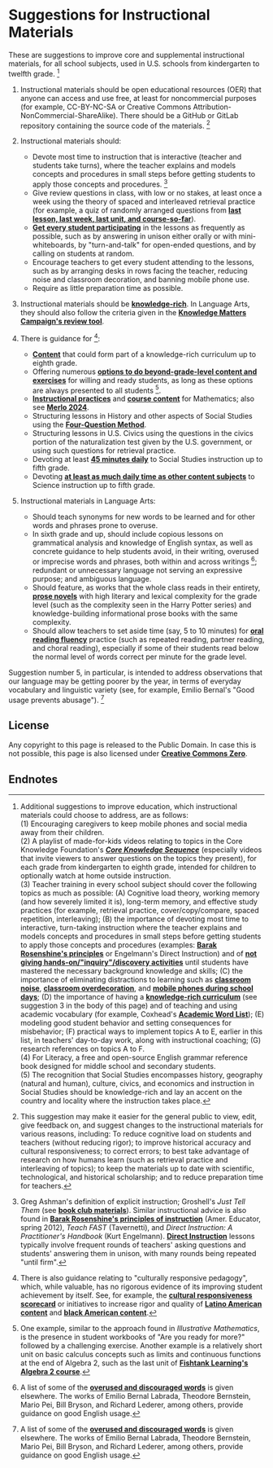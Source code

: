 # Suggestions for Instructional Materials

These are suggestions to improve core and supplemental instructional materials, for all school subjects, used in U.S. schools from kindergarten to twelfth grade. [^1]

1. Instructional materials should be open educational resources (OER) that anyone can access and use free, at least for noncommercial purposes (for example, CC-BY-NC-SA or Creative Commons Attribution-NonCommercial-ShareAlike).  There should be a GitHub or GitLab repository containing the source code of the materials. [^2]
2. Instructional materials should:

    - Devote most time to instruction that is interactive (teacher and students take turns), where the teacher explains and models concepts and procedures in small steps before getting students to apply those concepts and procedures. [^3]
    - Give review questions in class, with low or no stakes, at least once a week using the theory of spaced and interleaved retrieval practice (for example, a quiz of randomly arranged questions from [**last lesson, last week, last unit, and course-so-far**](https://x.com/SuzanneRelou/status/1878428245252558888)).
    - [**Get every student participating**](https://achemicalorthodoxy.co.uk/2020/02/09/ratio/) in the lessons as frequently as possible, such as by answering in unison either orally or with mini-whiteboards, by "turn-and-talk" for open-ended questions, and by calling on students at random.
    - Encourage teachers to get every student attending to the lessons, such as by arranging desks in rows facing the teacher, reducing noise and classroom decoration, and banning mobile phone use.
    - Require as little preparation time as possible.

3. Instructional materials should be [**knowledge-rich**](https://link.springer.com/book/10.1007/978-3-031-74661-1). In Language Arts, they should also follow the criteria given in the [**Knowledge Matters Campaign's review tool**](https://knowledgematterscampaign.org/review-tool/).
4. There is guidance for [^6]:

    - [**Content**](https://www.coreknowledge.org/core-knowledge-sequence/) that could form part of a knowledge-rich curriculum up to eighth grade.
    - Offering numerous [**options to do beyond-grade-level content and exercises**](https://slatestarcodex.com/2018/09/04/acc-entry-does-the-education-system-adequately-serve-advanced-students/) for willing and ready students, as long as these options are always presented to all students [^4].
    - [**Instructional practices**](https://www.thescienceofmath.com/) and [**course content**](https://mathacademy.com/courses) for Mathematics; also see [**Merlo 2024**](https://www.cis.org.au/publication/the-science-of-mathematics-and-how-to-apply-it/).
    - Structuring lessons in History and other aspects of Social Studies using the [**Four-Question Method**](https://4qmteaching.net/).
    - Structuring lessons in U.S. Civics using the questions in the civics portion of the naturalization test given by the U.S. government, or using such questions for retrieval practice.
    - Devoting at least [**45 minutes daily**](https://ccsso.org/sites/default/files/2018-11/Elementary%20SS%20Brief%2045%20Minute%20Version_0.pdf) to Social Studies instruction up to fifth grade.
    - Devoting [**at least as much daily time as other content subjects**](https://www.nsta.org/nstas-official-positions/elementary-school-science) to Science instruction up to fifth grade.

5. Instructional materials in Language Arts:

    - Should teach synonyms for new words to be learned and for other words and phrases prone to overuse.
    - In sixth grade and up, should include copious lessons on grammatical analysis and knowledge of English syntax, as well as concrete guidance to help students avoid, in their writing, overused or imprecise words and phrases, both within and across writings [^5]; redundant or unnecessary language not serving an expressive purpose; and ambiguous language.
    - Should feature, as works that the whole class reads in their entirety, [**prose novels**](https://www.educationnext.org/why-are-books-disappearing-from-english-and-reading-classrooms/) with high literary and lexical complexity for the grade level (such as the complexity seen in the Harry Potter series) and knowledge-building informational prose books with the same complexity.
    - Should allow teachers to set aside time (say, 5 to 10 minutes) for [**oral reading fluency**](https://medium.com/inspired-ideas-prek-12/what-is-reading-fluency-and-how-should-it-be-assessed-8aaa699c9936) practice (such as repeated reading, partner reading, and choral reading), especially if some of their students read below the normal level of words correct per minute for the grade level.

Suggestion number 5, in particular, is intended to address observations that our language may be getting poorer by the year, in terms of everyday vocabulary and linguistic variety (see, for example, Emilio Bernal's "Good usage prevents abusage"). [^5]

<a id=License></a>

## License

Any copyright to this page is released to the Public Domain.  In case this is not possible, this page is also licensed under [**Creative Commons Zero**](https://creativecommons.org/publicdomain/zero/1.0/).

<a id=Endnotes></a>

## Endnotes

[^1]: Additional suggestions to improve education, which instructional materials could choose to address, are as follows:<br>(1) Encouraging caregivers to keep mobile phones and social media away from their children.<br>(2) A playlist of made-for-kids videos relating to topics in the Core Knowledge Foundation's [**_Core Knowledge Sequence_**](https://www.coreknowledge.org/core-knowledge-sequence/) (especially videos that invite viewers to answer questions on the topics they present), for each grade from kindergarten to eighth grade, intended for children to optionally watch at home outside instruction.<br>(3) Teacher training in every school subject should cover the following topics as much as possible: (A) Cognitive load theory, working memory (and how severely limited it is), long-term memory, and effective study practices (for example, retrieval practice, cover/copy/compare, spaced repetition, interleaving); (B) the importance of devoting most time to interactive, turn-taking instruction where the teacher explains and models concepts and procedures in small steps before getting students to apply those concepts and procedures (examples: [**Barak Rosenshine's principles**](https://www.aft.org/sites/default/files/Rosenshine.pdf) or Engelmann's Direct Instruction) and of [**not giving hands-on/"inquiry"/discovery activities**](https://www.tandfonline.com/doi/abs/10.1207/s15326985ep4102_1) until students have mastered the necessary background knowledge and skills; (C) the importance of eliminating distractions to learning such as [**classroom noise**](https://www.nathanielswain.com/cognitoriumblog/2024/6/quiet-and-silence), [**classroom overdecoration**](https://teachthinkblog.wordpress.com/2021/04/06/minimising-classroom-displays/), and [**mobile phones during school days**](https://www.educationnext.org/take-away-their-cellphones-rewire-schools-belonging-achievement/); (D) the importance of having a [**knowledge-rich curriculum**](https://link.springer.com/book/10.1007/978-3-031-74661-1) (see suggestion 3 in the body of this page) and of teaching and using academic vocabulary (for example, Coxhead's [**Academic Word List**](https://www.wgtn.ac.nz/lals/resources/academicwordlist)); (E) modeling good student behavior and setting consequences for misbehavior; (F) practical ways to implement topics A to E, earlier in this list, in teachers' day-to-day work, along with instructional coaching; (G) research references on topics A to F.<br>(4) For Literacy, a free and open-source English grammar reference book designed for middle school and secondary students.<br>(5) The recognition that Social Studies encompasses history, geography (natural and human), culture, civics, and economics and instruction in Social Studies should be knowledge-rich and lay an accent on the country and locality where the instruction takes place.

[^2]: This suggestion may make it easier for the general public to view, edit, give feedback on, and suggest changes to the instructional materials for various reasons, including: To reduce cognitive load on students and teachers (without reducing rigor); to improve historical accuracy and cultural responsiveness; to correct errors; to best take advantage of research on how humans learn (such as retrieval practice and interleaving of topics); to keep the materials up to date with scientific, technological, and historical scholarship; and to reduce preparation time for teachers.

[^3]: Greg Ashman's definition of explicit instruction; Groshell's _Just Tell Them_ (see [**book club materials**](https://educationrickshaw.com/2025/04/04/book-club-materials-for-just-tell-them/)). Similar instructional advice is also found in [**Barak Rosenshine's principles of instruction**](https://www.aft.org/sites/default/files/Rosenshine.pdf) (Amer. Educator, spring 2012), _Teach FAST_ (Tavernetti), and _Direct Instruction: A Practitioner's Handbook_ (Kurt Engelmann).  [**Direct Instruction**](https://www.nifdi.org/research/journal-of-di/volume-3-no-2-summer-2003/449-the-components-of-direct-instruction/file.html) lessons typically involve frequent rounds of teachers' asking questions and students' answering them in unison, with many rounds being repeated "until firm".

[^4]: One example, similar to the approach found in _Illustrative Mathematics_, is the presence in student workbooks of "Are you ready for more?" followed by a challenging exercise. Another example is a relatively short unit on basic calculus concepts such as limits and continuous functions at the end of Algebra 2, such as the last unit of [**Fishtank Learning's Algebra 2 course**](https://www.fishtanklearning.org/curriculum/math/algebra-2/).

[^5]: A list of some of the [**overused and discouraged words**](http://peteroupc.github.io/usage.html) is given elsewhere.  The works of Emilio Bernal Labrada, Theodore Bernstein, Mario Pei, Bill Bryson, and Richard Lederer, among others, provide guidance on good English usage.

[^6]: There is also guidance relating to "culturally responsive pedagogy", which, while valuable, has no rigorous evidence of its improving student achievement by itself.  See, for example, the [**cultural responsiveness scorecard**](https://steinhardt.nyu.edu/sites/default/files/2020-12/CRE%20Scorecard%20Revised%20Aug%202020.pdf) or initiatives to increase rigor and quality of [**Latino American content**](https://unidosus.org/publications/analyzing-inclusion-of-latino-contributions-in-us-history-curricula-for-high-school/) and [**black American content**](https://hub.jhu.edu/2021/02/10/black-history-curricula-lacking-rigor-and-quality/).
